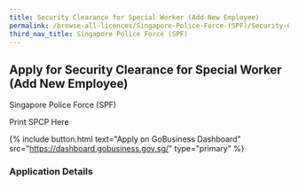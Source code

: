 ```yaml
---
title: Security Clearance for Special Worker (Add New Employee)
permalink: /browse-all-licences/Singapore-Police-Force-(SPF)/Security-Clearance-for-Special-Worker-(Add-New-Employee)
third_nav_title: Singapore Police Force (SPF)
---
```


## Apply for Security Clearance for Special Worker (Add New Employee)

Singapore Police Force (SPF)

Print SPCP Here


{% include button.html text="Apply on GoBusiness Dashboard" src="https://dashboard.gobusiness.gov.sg/" type="primary" %}

### Application Details

